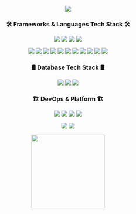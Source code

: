 <p align="center">
    <img src="https://capsule-render.vercel.app/api?type=waving&color=76819C&height=200&section=header&text=Hi%20there%20👋&fontColor=363636&fontSize=35&animation=fadeIn&fontAlignY=35"/>
</p>
<div align="center">
<h3 align="center">🛠️ Frameworks & Languages Tech Stack 🛠️</h3>
<div align="center">
  <img src="https://shields.io/badge/Spring%20Boot-6DB33F?style=flat-square&logo=springboot&logoColor=white" />
  <img src="https://shields.io/badge/Next.js-000000?style=flat-square&logo=nextdotjs&logoColor=white" />
  <img src="https://shields.io/badge/React-61DAFB?style=flat-square&logo=react&logoColor=black" />
  <img src="https://shields.io/badge/svelte-FF3E00?style=flat-square&logo=svelte&logoColor=white" />
</div>
<p align="center">
  <img src="https://shields.io/badge/Java-007396?style=flat-square&logo=openjdk&logoColor=white" />
  <img src="https://shields.io/badge/TypeScript-007ACC?style=flat-square&logo=typescript&logoColor=white" />
  <img src="https://img.shields.io/badge/JavaScript-F7DF1E?style=flat-square&logo=javascript&logoColor=black" />
  <img src="https://shields.io/badge/HTML5-E34F26?style=flat-square&logo=html5&logoColor=white" />
  <img src="https://shields.io/badge/CSS3-663399?style=flat-square&logo=css&logoColor=white" />
  <img src="https://shields.io/badge/PHP-777BB4?style=flat-square&logo=php&logoColor=white" />
  <img src="https://shields.io/badge/C-A8B9CC?style=flat-square&logo=c&logoColor=white" />
  <img src="https://shields.io/badge/C%2B%2B-00599C?style=flat-square&logo=c%2B%2B&logoColor=white" />
  <img src="https://shields.io/badge/C%23-512BD4?style=flat-square&logo=dotnet&logoColor=white" />
  <img src="https://shields.io/badge/Shell%20Script-4EAA25?style=flat-square&logo=gnubash&logoColor=white" />
  <img src="https://shields.io/badge/Windows%20Batch-026664?style=flat-square&logo=slashdot&logoColor=white" />
</p>

<h3 align="center">🛢️ Database Tech Stack 🛢️</h3>
<p align="center">
  <img src="https://shields.io/badge/MySQL-4479A1?style=flat-square&logo=mysql&logoColor=white" />
  <img src="https://shields.io/badge/PostgreSQL-4169E1?style=flat-square&logo=postgresql&logoColor=white" />
  <img src="https://shields.io/badge/Redis-DC382D?style=flat-square&logo=redis&logoColor=white" />
</p>

<h3 align="center">🏗️ DevOps & Platform 🏗️</h3>
<div align="center">
  <img src="https://shields.io/badge/Docker-2496ED?style=flat-square&logo=docker&logoColor=white" />
  <img src="https://shields.io/badge/Kubernetes-326CE5?style=flat-square&logo=kubernetes&logoColor=white" />
  <img src="https://shields.io/badge/Jenkins-D24939?style=flat-square&logo=jenkins&logoColor=white" />
  <img src="https://shields.io/badge/Kaniko-FFA600?style=flat-square&logo=kaniko&logoColor=white" />
</div>
<p align="center">
  <img src="https://shields.io/badge/GCP-4285F4?style=flat-square&logo=googlecloud&logoColor=white" />
  <img src="https://shields.io/badge/NCP-03C75E?style=flat-square&logo=naver&logoColor=white" />
</p>

<a href="https://github.com/chauid">
  <img height=200 align="center" src="https://github-readme-stats.vercel.app/api/top-langs?username=chauid&layout=compact&langs_count=8&card_width=320" />
</a>
</div>
